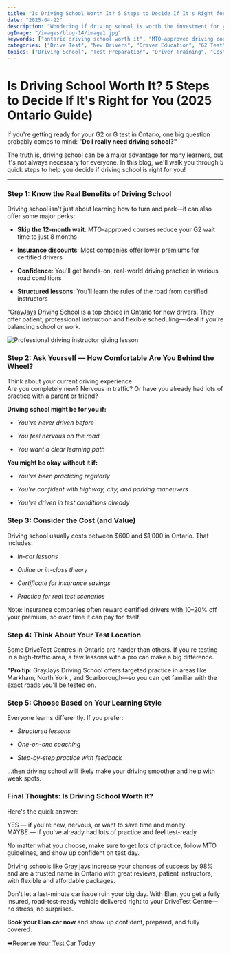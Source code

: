 ```yaml
---
title: "Is Driving School Worth It? 5 Steps to Decide If It's Right for You (2025 Ontario Guide)"
date: "2025-04-22"
description: "Wondering if driving school is worth the investment for your G2 or G test in Ontario? This 5-step guide helps you decide if professional driving lessons are right for your situation, budget, and learning style."
ogImage: "/images/blog-14/image1.jpg"
keywords: ["ontario driving school worth it", "MTO-approved driving course", "G2 test preparation", "driving school insurance discount", "learn to drive Ontario", "driving instructor benefits", "G2 wait time reduction", "driving school cost Ontario", "driving test preparation", "nervous driver lessons", "Ontario driving certification", "driving school vs self-taught", "DriveTest Centre practice", "driving instruction benefits", "beginner driver education", "professional driving lessons", "driving school insurance savings", "G test preparation", "Ontario driver education", "driving school value"]
categories: ["Drive Test", "New Drivers", "Driver Education", "G2 Test"]
topics: ["Driving School", "Test Preparation", "Driver Training", "Cost-Benefit Analysis"]
---
```


# Is Driving School Worth It? 5 Steps to Decide If It's Right for You (2025 Ontario Guide)

If you're getting ready for your G2 or G test in Ontario, one big question probably comes to mind: "**Do I really need driving school?"**

The truth is, driving school can be a major advantage for many learners, but it's not always necessary for everyone. In this blog, we'll walk you through 5 quick steps to help you decide if driving school is right for you!

---

### **Step 1: Know the Real Benefits of Driving School**

Driving school isn't just about learning how to turn and park—it can also offer some major perks:

* **Skip the 12-month wait**: MTO-approved courses reduce your G2 wait time to just 8 months

* **Insurance discounts**: Most companies offer lower premiums for certified drivers

* **Confidence**: You'll get hands-on, real-world driving practice in various road conditions

* **Structured lessons**: You'll learn the rules of the road from certified instructors

"[GrayJays Driving School](https://grayjaysdrivingschool.ca/) is a top choice in Ontario for new drivers. They offer patient, professional instruction and flexible scheduling—ideal if you're balancing school or work.

![Professional driving instructor giving lesson](https://www.valleydrivingschool.com/files/Image/Blog/2022/Qualities%20to%20Seek%20Out%20in%20a%20Driving%20Instructor/driving%20instructor%202.jpg)

### **Step 2: Ask Yourself — How Comfortable Are You Behind the Wheel?**

Think about your current driving experience.  
Are you completely new? Nervous in traffic? Or have you already had lots of practice with a parent or friend?

**Driving school might be for you if:**

* *You've never driven before*

* *You feel nervous on the road*

* *You want a clear learning path*

**You might be okay without it if:**

* *You've been practicing regularly*

* *You're confident with highway, city, and parking maneuvers*

* *You've driven in test conditions already*

### **Step 3: Consider the Cost (and Value)**

Driving school usually costs between $600 and $1,000 in Ontario. That includes:

* *In-car lessons*

* *Online or in-class theory*

* *Certificate for insurance savings*

* *Practice for real test scenarios*

Note: Insurance companies often reward certified drivers with 10–20% off your premium, so over time  it can pay for itself.

### **Step 4: Think About Your Test Location**

Some DriveTest Centres in Ontario are harder than others. If you're testing in a high-traffic area, a few lessons with a pro can make a big difference.

**"Pro tip:** GrayJays Driving School offers targeted practice in areas like Markham, North York , and Scarborough—so you can get familiar with the exact roads you'll be tested on.

### **Step 5: Choose Based on Your Learning Style**

Everyone learns differently. If you prefer:

* *Structured lessons*

* *One-on-one coaching*

* *Step-by-step practice with feedback*

…then driving school will likely make your driving smoother and help with weak spots.

### **Final Thoughts: Is Driving School Worth It?**

Here's the quick answer:

YES — if you're new, nervous, or want to save time and money  
MAYBE — if you've already had lots of practice and feel test-ready

No matter what you choose, make sure to get lots of practice, follow MTO guidelines, and show up confident on test day. 

Driving schools like [Gray jays](https://grayjaysdrivingschool.ca/) increase your chances of success by 98% and are a trusted name in Ontario with great reviews, patient instructors, with flexible and affordable packages.

Don't let a last-minute car issue ruin your big day. With Elan, you get a fully insured, road-test-ready vehicle delivered right to your DriveTest Centre—no stress, no surprises.

**Book your Elan car now** and show up confident, prepared, and fully covered.

➡️[Reserve Your Test Car Today](https://elandrivetestrental.ca/)